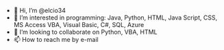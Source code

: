 - 👋 Hi, I’m @elcio34
- 👀 I’m interested in programming: Java, Python, HTML, Java Script, CSS, MS Access VBA, Visual Basic, C#, SQL, Azure
- 💞️ I’m looking to collaborate on Python, VBA, HTML
- 📫 How to reach me by e-mail

<!---
elcio34/elcio34 is a ✨ special ✨ repository because its `README.md` (this file) appears on your GitHub profile.
You can click the Preview link to take a look at your changes.
--->
